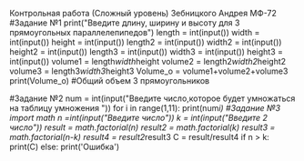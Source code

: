 Контрольная работа (Сложный уровень) Зебницкого Андрея МФ-72
#Задание №1
print("Введите длину, ширину и высоту для 3 прямоугольных параллелепипедов")
length = int(input())
width = int(input())
height = int(input())
length2 = int(input())
width2 = int(input())
height2 = int(input())
length3 = int(input())
width3 = int(input())
height3 = int(input())
volume1 = length*width*height
volume2 = length2*width2*height2
volume3 = length3*width3*height3
Volume_o = volume1+volume2+volume3
print(Volume_o) #Общий объем 3 прямоугольников

#Задание №2
num = int(input("Введите число,которое будет умножаться на таблицу умножения "))
for i in range(1,11):
    print(num*i)
#Задание №3
import math
n =int(input("Введите число"))
k = int(input("Введите 2 число"))
result = math.factorial(n)
result2 = math.factorial(k)
result3 = math.factorial(n-k)
result4 = result2*result3
C = result/result4
if n > k:
    print(C)
else:
    print('Ошибка')

